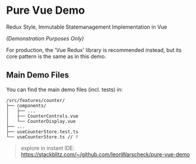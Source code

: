 # Pure Vue Demo

Redux Style, Immutable Statemanagement Implementation in Vue 

*(Demonstration Purposes Only)*

For production, the 'Vue Redux' library is recommended instead, but its core pattern is the same as in this demo.

## Main Demo Files

You can find the main demo files (incl. tests) in:

```
/src/features/counter/
├── components/
│   ├── ...
│   ├── CounterControls.vue
│   └── CounterDisplay.vue
├── ...
├── useCounterStore.test.ts
└── useCounterStore.ts // !
```

> explore in instant IDE: https://stackblitz.com/~/github.com/leonWarscheck/pure-vue-demo



